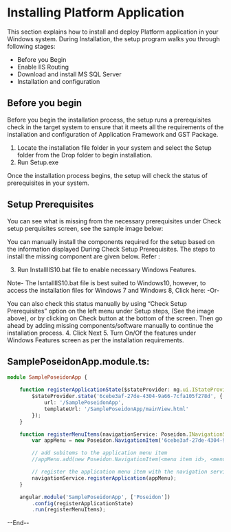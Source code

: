 # Installing Platform Application

This section explains how to install and deploy Platform application in your Windows system. During Installation, the setup program walks you through following stages:

- Before you Begin
- Enable IIS Routing
- Download and install MS SQL Server
- Installation and configuration 

## Before you begin

Before you begin the installation process, the setup runs a prerequisites check in the target system to ensure that it meets all the requirements of the installation and configuration of Application Framework and GST Package.
1.	Locate the installation file folder in your system and select the Setup folder from the Drop folder to begin installation.
2.	Run Setup.exe 

Once the installation process begins, the setup will check the status of prerequisites in your system.

## Setup Prerequisites

You can see what is missing from the necessary prerequisites under Check setup perquisites screen, see the sample image below:

 
You can manually install the components required for the setup based on the information displayed During Check Setup Prerequisites. The steps to install the missing component are given below. Refer : 
  
3.	Run InstallIIS10.bat file to enable necessary Windows Features. 

Note- The IsntallIIS10.bat file is best suited to Windows10, however,  to access the  installation files for Windows 7 and Windows 8, Click here: 
-Or-

You can also check this status manually by using “Check Setup Prerequisites” option on the left menu under Setup steps, (See the image above), or by clicking on Check button at the bottom of the screen. 
Then go ahead by adding missing components/software manually to continue the installation process.
4.	Click Next
5.	Turn On/Of the features under Windows Features screen as per the installation requirements. 







## SamplePoseidonApp.module.ts:

```typescript
module SamplePoseidonApp {

    function registerApplicationState($stateProvider: ng.ui.IStateProvider) {
        $stateProvider.state('6cebe3af-27de-4304-9a66-7cfa105f278d', {
            url: '/SamplePoseidonApp',
            templateUrl: '/SamplePoseidonApp/mainView.html'
        });
    }

    function registerMenuItems(navigationService: Poseidon.INavigationService) {
        var appMenu = new Poseidon.NavigationItem('6cebe3af-27de-4304-9a66-7cfa105f278d', '6cebe3af-27de-4304-9a66-7cfa105f278d', null, 'SamplePoseidonApp.Title');

        // add subitems to the application menu item
        //appMenu.add(new Poseidon.NavigationItem(<menu item id>, <menu item state>, <menu item icon>, <menu item label>));

        // register the application menu item with the navigation service
        navigationService.registerApplication(appMenu);
    }

    angular.module('SamplePoseidonApp', ['Poseidon'])
        .config(registerApplicationState)
        .run(registerMenuItems);
```

--End--









